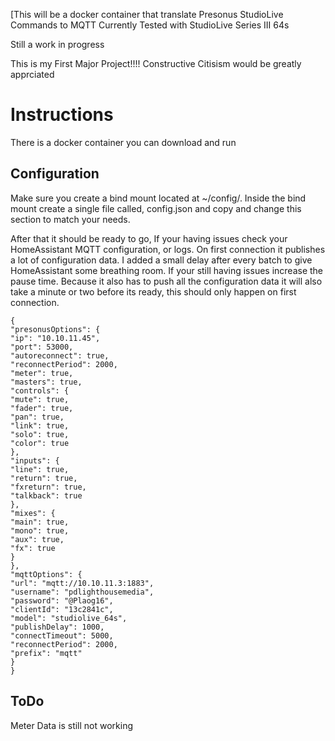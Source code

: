 [This will be a docker container that translate Presonus StudioLive Commands to MQTT
Currently Tested with StudioLive Series III 64s

Still a work in progress

This is my First Major Project!!!!
Constructive Citisism would be greatly apprciated

# Instructions

There is a docker container you can download and run

## Configuration

Make sure you create a bind mount located at ~/config/. Inside the bind mount create a single file called, config.json and copy and change this section to match your needs.

After that it should be ready to go, If your having issues check your HomeAssistant MQTT configuration, or logs. On first connection it publishes a lot of configuration data. I added a small delay after every batch to give HomeAssistant some breathing room. If your still having issues increase the pause time. Because it also has to push all the configuration data it will also take a minute or two before its ready, this should only happen on first connection.
```
{
"presonusOptions": {
"ip": "10.10.11.45",
"port": 53000,
"autoreconnect": true,
"reconnectPeriod": 2000,
"meter": true,
"masters": true,
"controls": {
"mute": true,
"fader": true,
"pan": true,
"link": true,
"solo": true,
"color": true
},
"inputs": {
"line": true,
"return": true,
"fxreturn": true,
"talkback": true
},
"mixes": {
"main": true,
"mono": true,
"aux": true,
"fx": true
}
},
"mqttOptions": {
"url": "mqtt://10.10.11.3:1883",
"username": "pdlighthousemedia",
"password": "@Plaog16",
"clientId": "13c2841c",
"model": "studiolive_64s",
"publishDelay": 1000,
"connectTimeout": 5000,
"reconnectPeriod": 2000,
"prefix": "mqtt"
}
}
```
 ## ToDo

Meter Data is still not working